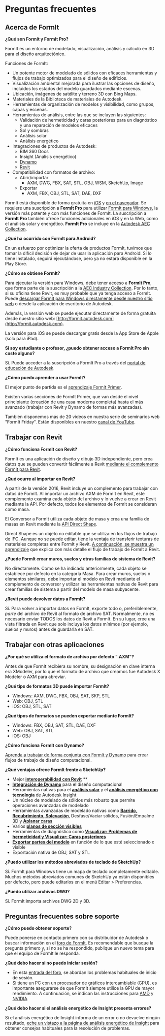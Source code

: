 # Preguntas frecuentes

## Acerca de FormIt

**¿Qué son FormIt y FormIt Pro?**

FormIt es un entorno de modelado, visualización, análisis y cálculo en 3D para el diseño arquitectónico.

Funciones de FormIt:

* Un potente motor de modelado de sólidos con eficaces herramientas y flujos de trabajo optimizados para el diseño de edificios.
* Visualización ambiental mejorada para ilustrar las opciones de diseño, incluidos los estados del modelo guardados mediante escenas.
* Ubicación, imágenes de satélite y terreno 3D con Bing Maps.
* Materiales de la Biblioteca de materiales de Autodesk.
* Herramientas de organización de modelos y visibilidad, como grupos, capas y escenas.
* Herramientas de análisis, entre las que se incluyen las siguientes:
   * Validación de hermeticidad y caras posteriores para un diagnóstico y una reparación de modelos eficaces
   * Sol y sombras
   * Análisis solar
   * Análisis energético
* Integraciones de productos de Autodesk:
   * BIM 360 Docs
   * Insight (Análisis energético)
   * [Dynamo](https://formit.autodesk.com/page/formit-dynamo)
   * [Revit](https://formit.autodesk.com/page/formit-revit)
* Compatibilidad con formatos de archivo:
   * Abrir/importar
      * AXM, DWG, FBX, SAT, STL, OBJ, WSM, SketchUp, Image
   * Exportar
      * AXM, FBX, OBJ, STL, SAT, DAE, DXF

FormIt está disponible de forma gratuita en [iOS](https://itunes.apple.com/es/app/autodesk-formit-360/id575282599?mt=8) y [en el navegador](https://app.formit.autodesk.com). Se requiere una suscripción a **FormIt Pro** para utilizar [FormIt para Windows](https://formit.autodesk.com/page/download), la versión más potente y con más funciones de FormIt. La suscripción a **FormIt Pro** también ofrece funciones adicionales en iOS y en la Web, como el análisis solar y energético. **FormIt Pro** se incluye en la [Autodesk AEC Collection](https://www.autodesk.es/collections/architecture-engineering-construction/overview).

**¿Qué ha ocurrido con FormIt para Android?**

En un esfuerzo por optimizar la oferta de productos FormIt, tuvimos que tomar la difícil decisión de dejar de usar la aplicación para Android. Si lo tiene instalado, seguirá ejecutándose, pero ya no estará disponible en la Play Store.

**¿Cómo se obtiene FormIt?**

Para ejecutar la versión para Windows, debe tener acceso a **FormIt Pro**, que forma parte de la suscripción a la [AEC Industry Collection](https://www.autodesk.es/collections/architecture-engineering-construction/overview). Por lo tanto, si su oficina tiene Revit, es muy probable que ya tenga acceso a FormIt. Puede [descargar FormIt para Windows directamente desde nuestro sitio web](https://formit.autodesk.com/page/download) o desde la aplicación de escritorio de Autodesk.

Además, la versión web se puede ejecutar directamente de forma gratuita desde nuestro sitio web: [http://formit.autodesk.com](http://formit.autodesk.com).

La versión para iOS se puede descargar gratis desde la App Store de Apple (solo para iPad).

**Si soy estudiante o profesor, ¿puedo obtener acceso a FormIt Pro sin coste alguno?**

Sí. Puede acceder a la suscripción a FormIt Pro a través del [portal de educación de Autodesk](https://www.autodesk.com/education/free-software/formit-pro).

**¿Cómo puedo aprender a usar FormIt?**

El mejor punto de partida es el [aprendizaje FormIt Primer](../formit-primer/).

Existen varias secciones de FormIt Primer, que van desde el nivel principiante (creación de una casa moderna completa) hasta el más avanzado (trabajar con Revit y Dynamo de formas más avanzadas).

También disponemos más de 20 videos en nuestra serie de seminarios web "FormIt Friday". Están disponibles en nuestro [canal de YouTube](https://www.youtube.com/channel/UCdZJr6Bo4pwBu3lQqcxlDsw).

## Trabajar con Revit

**¿Cómo funciona FormIt con Revit?**

FormIt es una aplicación de diseño y dibujo 3D independiente, pero crea datos que se pueden convertir fácilmente a Revit [mediante el complemento FormIt para Revit](https://formit.autodesk.com/page/formit-revit).

**¿Qué ocurre al importar en Revit?**

A partir de la versión 2016, Revit incluye un complemento para trabajar con datos de FormIt. Al importar un archivo AXM de FormIt en Revit, este complemento examina cada objeto del archivo y lo vuelve a crear en Revit mediante la API. Por defecto, todos los elementos de FormIt se consideran como masa.

El Conversor a FormIt utiliza cada objeto de masa y crea una familia de masas en Revit mediante la [API Direct Shape](https://knowledge.autodesk.com/search-result/caas/CloudHelp/cloudhelp/2016/ENU/Revit-API/files/GUID-DF7B9D4A-5A8A-4E39-8721-B7782CBD7730-htm.html).

Direct Shape es un objeto no editable que se utiliza en los flujos de trabajo de IFC. Aunque no se puede editar, tiene la ventaja de transferir texturas de materiales completas entre FormIt y Revit. [A continuación, se muestra un aprendizaje](https://windows.help.formit.autodesk.com/Building-the-Farnsworth-House/Revit-Interop.html) que explica con más detalle el flujo de trabajo de FormIt a Revit.

**¿Puede FormIt crear muros, suelos y otras familias de sistema de Revit?**

No directamente. Como se ha indicado anteriormente, cada objeto se establece por defecto en la categoría Masa. Para crear muros, suelos o elementos similares, debe importar el modelo en Revit mediante el complemento de conversor y utilizar las herramientas nativas de Revit para crear familias de sistema a partir del modelo de masa subyacente.

**¿Revit puede devolver datos a FormIt?**

Sí. Para volver a importar datos en FormIt, exporte todo o, preferiblemente, _parte_ del archivo de Revit al formato de archivo SAT. Normalmente, no es necesario enviar TODOS los datos de Revit a FormIt. En su lugar, cree una vista filtrada en Revit que solo incluya los datos mínimos (por ejemplo, suelos y muros) antes de guardarla en SAT.

## Trabajar con otras aplicaciones

**¿Por qué se utiliza el formato de archivo por defecto ".AXM"?**

Antes de que FormIt recibiera su nombre, su designación en clave interna era XModeler, por lo que el formato de archivo que creamos fue Autodesk X Modeler o AXM para abreviar.

**¿Qué tipo de formatos 3D puede importar FormIt?**

* Windows: AXM, DWG, FBX, OBJ, SAT, SKP, STL
* Web: OBJ, STL
* iOS: OBJ, STL, SAT

**¿Qué tipos de formatos se pueden exportar mediante FormIt?**

* Windows: FBX, OBJ, SAT, STL, DAE, DXF
* Web: OBJ, SAT, STL
* iOS: OBJ

**¿Cómo funciona FormIt con Dynamo?**

[Aprenda a trabajar de forma conjunta con FormIt y Dynamo](https://formit.autodesk.com/page/formit-dynamo) para crear flujos de trabajo de diseño computacional.

**¿Qué ventajas ofrece FormIt frente a SketchUp?**

* Mejor [**interoperabilidad con Revit**](../tool-library/revit.md) _\*\*_
* [**Integración de Dynamo**](../tool-library/dynamo.md) para el diseño computacional
* Herramientas nativas para el [**análisis solar**](../tool-library/solar-analysis.md) y el [**análisis energético con tecnología**](../tool-library/energy-analysis.md) de Autodesk Insight
* Un núcleo de modelado de sólidos más robusto que permite operaciones avanzadas de modelado
* Herramientas avanzadas de modelado nativas como [**Barrido, Recubrimiento, Solevación**](../tool-library/cover-sweep-loft.md), Desfase/Vaciar sólidos, Fusión/Empalme 3D y [**Aplanar caras**](../tool-library/flatten-face.md)
* Varios [**planos de sección visibles** ](../tool-library/section-planes.md)
* Herramientas de diagnóstico como [**Visualizar: Problemas de hermeticidad y Visualizar: Caras posteriores**](../tool-library/visual-styles.md)
* [**Exportar partes del modelo**](../tool-library/export-data.md) en función de lo que esté seleccionado o visible
* Exportación nativa de OBJ, SAT y STL

**¿Puedo utilizar los métodos abreviados de teclado de SketchUp?**

Sí. FormIt para Windows tiene un mapa de teclado completamente editable. Muchos métodos abreviados comunes de SketchUp ya están disponibles por defecto, pero puede editarlos en el menú Editar > Preferencias.

**¿Puedo utilizar archivos DWG?**

Sí. FormIt importa archivos DWG 2D y 3D.

## Preguntas frecuentes sobre soporte

**¿Cómo puedo obtener soporte?**

Puede ponerse en contacto primero con su distribuidor de Autodesk o buscar información en el [foro de FormIt](https://forums.autodesk.com/t5/formit-forum/bd-p/142?profile.language=es). Es recomendable que busque la pregunta primero y, si no se ha respondido, publique un nuevo tema para que el equipo de FormIt le responda.

**¿Qué debo hacer si no puedo iniciar sesión?**

* En esta [entrada del foro](https://forums.autodesk.com/t5/formit-forum/having-trouble-logging-into-formit-for-windows-try-these-steps/td-p/7179572?profile.language=es), se abordan los problemas habituales de inicio de sesión.
* Si tiene un PC con un procesador de gráficos intercambiable (GPU), es importante asegurarse de que FormIt siempre utilice la GPU de mayor rendimiento. A continuación, se indican las instrucciones para [AMD](https://community.amd.com/docs/DOC-1581#jive\_content\_id\_Assigning\_Applications\_to\_GPUs) y [NVIDIA](http://nvidia.custhelp.com/app/answers/detail/a\_id/2615/kw/manage%203d%20settings/related/1).

**¿Qué debo hacer si el análisis energético de Insight presenta errores?**

Si el análisis energético de Insight informa de un error o no devuelve ningún resultado, [eche un vistazo a la página de análisis energético de Insight](https://formit.autodesk.com/page/formit-insight) para obtener consejos habituales para la resolución de problemas.
